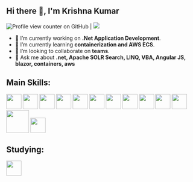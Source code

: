 ## Hi there 👋, I'm Krishna Kumar
![Profile view counter on GitHub](https://komarev.com/ghpvc/?username=GitItKrishna) |  <a href="https://stackoverflow.com/users/4748078/krishna">
    <img src="https://img.shields.io/badge/Stack%20Overflow-8.4k-F47F24">                                             
  </a>

- 🔭 I’m currently working on **.Net Application Development**.
- 🌱 I’m currently learning **containerization and AWS ECS**.
- 👯 I’m looking to collaborate on **teams**.
- 💬 Ask me about **.net, Apache SOLR Search, LINQ, VBA, Angular JS,  blazor, containers, aws**
 

## Main Skills:   

<img src="https://github.com/user-attachments/assets/07000362-c8c8-4d4d-ae1a-c641d176243d" width="40" />
<img src="https://github.com/user-attachments/assets/84531bbe-934b-4b5c-aa9e-a45aa1f4fdd7" width="40" />
<img src="https://github.com/user-attachments/assets/556f3c78-fa6d-4fb6-8e73-5a605d8b879b" width="40" />
<img src="https://github.com/user-attachments/assets/1c0fc0f0-4c4a-452a-b82b-856a2b90b178" width="40" />
<img src="https://github.com/user-attachments/assets/5bd686a9-e2da-4011-a266-1df3ed62f4fd" width="40" />
<img src="https://github.com/user-attachments/assets/1e700800-d6e2-42ff-9a78-f331523eaa00" width="40" />
<img src="https://github.com/user-attachments/assets/f8877b6b-e6ef-4117-b28b-3f2527a32d6e" width="40" />
<img src="https://github.com/user-attachments/assets/e6243b03-8d45-497d-9ed9-71c8f2ab8144" width="40" />
<img src="https://github.com/user-attachments/assets/5c8e52e9-0ebb-4544-9481-248941bb0670" width="40" />
<img src="https://github.com/user-attachments/assets/30adad2d-538b-4d6c-8f4b-f089308cbaf2" width="40" />
<img src="https://github.com/user-attachments/assets/53b34204-524d-4804-a648-cce2efcbe9cc" width="40" />
<img src="https://github.com/user-attachments/assets/7595a567-aee9-4f83-a81f-0d7abb583d82" width="60" />
<img src="https://github.com/user-attachments/assets/fa35592c-42b2-4028-9e57-104fe1bbf795" width="40" />

## Studying:

<img src="https://github.com/user-attachments/assets/f8877b6b-e6ef-4117-b28b-3f2527a32d6e" width="40" />




<!--
**GitItKrishna/GitItKrishna** is a ✨ _special_ ✨ repository because its `README.md` (this file) appears on your GitHub profile.

Here are some ideas to get you started:

- 🔭 I’m currently working on ...
- 🌱 I’m currently learning ...
- 👯 I’m looking to collaborate on ...
- 🤔 I’m looking for help with ...
- 💬 Ask me about ...
- 📫 How to reach me: ...
- 😄 Pronouns: ...
- ⚡ Fun fact: ...
-->
